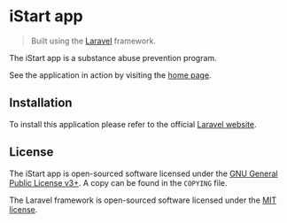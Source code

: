 # iStart app

> Built using the [Laravel](https://github.com/laravel/laravel) framework.

The iStart app is a substance abuse prevention program.

See the application in action by visiting the [home page](https://sandbox.csun.edu/metalab/demo/istart).

## Installation

To install this application please refer to the official [Laravel website](https://laravel.com/docs/5.7).

## License

The iStart app is open-sourced software licensed under the 
[GNU General Public License v3+](https://www.gnu.org/licenses/gpl.html). A copy can be found in the `COPYING` file.

The Laravel framework is open-sourced software licensed under the [MIT license](http://opensource.org/licenses/MIT).
